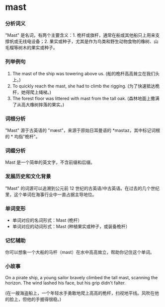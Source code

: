 # mast

### 分析词义

  

"Mast" 是名词，有两个主要含义：1. 桅杆或旗杆，通常在船或其他船只上用来支撑帆或无线电设备；2. 果实或种子，尤其是作为鸟类和野生动物食物的橡树、山毛榴等树木的果实或种子。

  

### 列举例句

  

1.  The mast of the ship was towering above us. (船的桅杆高高耸立在我们头上。)
2.  To quickly reach the mast, she had to climb the rigging. (为了快速抵达桅杆，她得爬上绳梯。)
3.  The forest floor was littered with mast from the tall oak. (森林地面上撒满了从高大橡树摔落的果实。)

  

### 词根分析

  

"Mast" 源于古英语的 "mæst"，来源于原始日耳曼语的 \*mastaz，其中标记词根的 \* 均指"桅杆"。

  

### 词缀分析

  

Mast 是一个简单的英文字，不含前缀和后缀。

  

### 发展历史和文化背景

  

"Mast" 的词源可以追溯到公元前 12 世纪的古英语/中古英语。在过去的几个世纪里，这个单词在海事行业中一直占据主导地位。

  

### 单词变形

  

*   单词对应的名词形式：Mast (桅杆）
*   单词对应的动词形式：Mast (种植果实或种子，或装备桅杆）

  

### 记忆辅助

  

你可以想象一个大船的马杆（mast）在水中高高耸立，帮助你记住这个单词。

  

### 小故事

  

On a pirate ship, a young sailor bravely climbed the tall mast, scanning the horizon. The wind lashed his face, but his grip didn't falter.

  

(在一艘海盗船上，一个年轻水手勇敢地爬上高高的桅杆，扫视地平线。风吹在他的脸上，但他的手握得很稳。)
